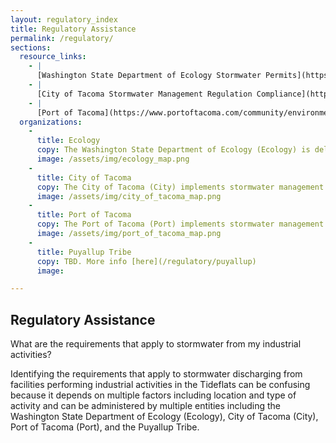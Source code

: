 ```yaml
---
layout: regulatory_index
title: Regulatory Assistance
permalink: /regulatory/
sections:
  resource_links:
    - |
      [Washington State Department of Ecology Stormwater Permits](https://ecology.wa.gov/programs/wq/stormwater/index.html)
    - |
      [City of Tacoma Stormwater Management Regulation Compliance](http://www.rrstormwater.com/city-tacoma-stormwater-management-regulation-compliance)
    - |
      [Port of Tacoma](https://www.portoftacoma.com/community/environment/water-quality)
  organizations:
    -
      title: Ecology
      copy: The Washington State Department of Ecology (Ecology) is delegated by the USEPA as the state water pollution control agency to administer the National Pollutant Discharge Elimination System (NPDES) and wastewater discharge permits program for Washington State including permits for facilities performing industrial activities. Ecology's authority to implement industrial stormwater requirements comes from the Federal Clean Water Act and Washington State Water Pollution Control Act. Ecology has developed an industrial general stormwater permit as well as specific industrial stormwater permits for various types of facilities performing industrial activities. Additional information on Ecology’s industrial stormwater permits is provide [here](/regulatory/ecology).
      image: /assets/img/ecology_map.png
    -
      title: City of Tacoma
      copy: The City of Tacoma (City) implements stormwater management activities within the City boundaries in accordance it's NPDES Stormwater Permit for Phase I Municipalities (MS4) from Ecology. The City, as part of its permit activities, performs source control activities that includes industrial activities. Additional information on the City of Tacoma’s industrial stormwater requirements is provide [here](/regulatory/tacoma).
      image: /assets/img/city_of_tacoma_map.png
    -
      title: Port of Tacoma
      copy: The Port of Tacoma (Port) implements stormwater management activities on Port properties in accordance with A Phase I MS4 NPDES Permit. The Port is identified as a secondary permittee under the Phase I permit. Under the NPDES permit, the Port is responsible for complying with applicable requirements for the municipal separate storm sewers it owns or operates, including tenant-occupied properties.  Generally, industrial activities are performed on Port properties. The Port and some Port tenants also are also covered by Industrial Stormwater General Permits. Additional information on the Port of Tacoma’s industrial stormwater requirements is provide [here](/regulatory/port).
      image: /assets/img/port_of_tacoma_map.png
    -
      title: Puyallup Tribe
      copy: TBD. More info [here](/regulatory/puyallup) 
      image:

---
```


## Regulatory Assistance

What are the requirements that apply to stormwater from my industrial activities?

Identifying the requirements that apply to stormwater discharging from facilities performing industrial activities in the Tideflats can be confusing because it depends on multiple factors including location and type of activity and can be administered by multiple entities including the Washington State Department of Ecology (Ecology), City of Tacoma (City), Port of Tacoma (Port), and the Puyallup Tribe.

